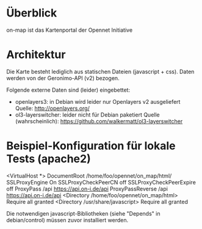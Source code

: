 # Überblick
on-map ist das Kartenportal der Opennet Initiative


# Architektur
Die Karte besteht lediglich aus statischen Dateien (javascript + css).
Daten werden von der Geronimo-API (v2) bezogen.

Folgende externe Daten sind (leider) eingebettet:
* openlayers3: in Debian wird leider nur Openlayers v2 ausgeliefert
  Quelle: http://openlayers.org/
* ol3-layerswitcher: leider nicht für Debian paketiert
  Quelle (wahrscheinlich): https://github.com/walkermatt/ol3-layerswitcher


# Beispiel-Konfiguration für lokale Tests (apache2)

<VirtualHost *>
    DocumentRoot /home/foo/opennet/on_map/html/
    SSLProxyEngine On
    SSLProxyCheckPeerCN off
    SSLProxyCheckPeerExpire off
    ProxyPass               /api    https://api.on-i.de/api
    ProxyPassReverse        /api    https://api.on-i.de/api
    <Directory /home/foo/opennet/on_map/html>
        Require all granted
    </Directory>
    <Directory /usr/share/javascript>
        Require all granted
    </Directory>
</VirtualHost>

Die notwendigen javascript-Bibliotheken (siehe "Depends" in debian/control) müssen zuvor installiert werden.
